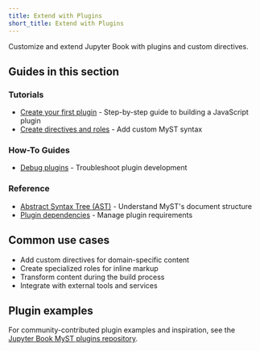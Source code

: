 ```yaml
---
title: Extend with Plugins
short_title: Extend with Plugins
---
```


Customize and extend Jupyter Book with plugins and custom directives.

## Guides in this section

### Tutorials
- [Create your first plugin](./plugins/plugins.md) - Step-by-step guide to building a JavaScript plugin
- [Create directives and roles](./plugins/directives-and-roles.md) - Add custom MyST syntax

### How-To Guides
- [Debug plugins](./plugins/debug.md) - Troubleshoot plugin development

### Reference
- [Abstract Syntax Tree (AST)](./plugins/ast.md) - Understand MyST's document structure
- [Plugin dependencies](./plugins/dependencies.md) - Manage plugin requirements

## Common use cases

- Add custom directives for domain-specific content
- Create specialized roles for inline markup
- Transform content during the build process
- Integrate with external tools and services

## Plugin examples

For community-contributed plugin examples and inspiration, see the [Jupyter Book MyST plugins repository](https://github.com/jupyter-book/myst-plugins/).
